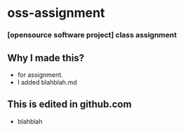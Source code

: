 # oss-assignment
### [opensource software project] class assignment

## Why I made this?
* for assignment.
* I added blahblah.md

## This is edited in github.com
* blahblah
